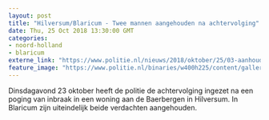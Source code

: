 ```yaml
---
layout: post
title: "Hilversum/Blaricum - Twee mannen aangehouden na achtervolging"
date: Thu, 25 Oct 2018 13:30:00 GMT
categories: 
- noord-holland 
- blaricum 
externe_link: "https://www.politie.nl/nieuws/2018/oktober/25/03-aanhouding-inbrekers.html"
feature_image: "https://www.politie.nl/binaries/w400h225/content/gallery/politie/nieuws/2018/oktober/03-mn/2018-09-02-handboei003-dsc09245.jpg"
---
```


Dinsdagavond 23 oktober heeft de politie de achtervolging ingezet na een poging van inbraak in een woning aan de Baerbergen in Hilversum. In Blaricum zijn uiteindelijk beide verdachten aangehouden.
